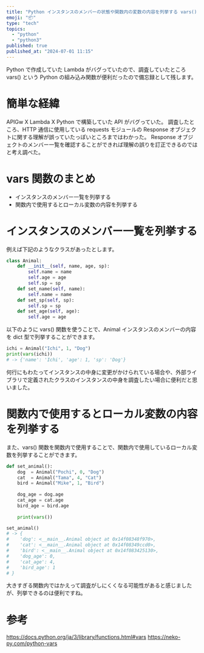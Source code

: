 ```yaml
---
title: "Python インスタンスのメンバーの状態や関数内の変数の内容を列挙する vars() 関数が便利"
emoji: "📦"
type: "tech"
topics:
  - "python"
  - "python3"
published: true
published_at: "2024-07-01 11:15"
---
```


Python で作成していた Lambda がバグっていたので、調査していたところ vars() という Python の組み込み関数が便利だったので備忘録として残します。

# 簡単な経緯
APIGw X Lambda X Python で構築していた API がバグっていた。
調査したところ、HTTP 通信に使用している requests モジュールの Response オブジェクトに関する理解が誤っていたっぽいところまではわかった。
Response オブジェクトのメンバー一覧を確認することができれば理解の誤りを訂正できるのではと考え調べた。

# vars 関数のまとめ
- インスタンスのメンバー一覧を列挙する
- 関数内で使用するとローカル変数の内容を列挙する

# インスタンスのメンバー一覧を列挙する
例えば下記のようなクラスがあったとします。

```python
class Animal:
    def __init__(self, name, age, sp):
        self.name = name
        self.age = age
        self.sp = sp
    def set_name(self, name):
        self.name = name
    def set_sp(self, sp):
        self.sp = sp
    def set_age(self, age):
        self.age = age
```

以下のように vars() 関数を使うことで、Animal インスタンスのメンバーの内容を dict 型で列挙することができます。

```python
ichi = Animal("Ichi", 1, "Dog")
print(vars(ichi))
# -> {'name': 'Ichi', 'age': 1, 'sp': 'Dog'}
```

何行にもわたってインスタンスの中身に変更がかけられている場合や、外部ライブラリで定義されたクラスのインスタンスの中身を調査したい場合に便利だと思いました。

# 関数内で使用するとローカル変数の内容を列挙する
また、vars() 関数を関数内で使用することで、関数内で使用しているローカル変数を列挙することができます。

```python
def set_animal():
    dog  = Animal("Pochi", 0, "Dog")
    cat  = Animal("Tama", 4, "Cat")
    bird = Animal("Mike", 1, "Bird")
    
    dog_age = dog.age
    cat_age = cat.age 
    bird_age = bird.age
    
    print(vars())

set_animal()
# -> {
#    'dog': <__main__.Animal object at 0x14f08348f970>,
#    'cat': <__main__.Animal object at 0x14f08349ccd0>,
#    'bird': <__main__.Animal object at 0x14f083425130>,
#    'dog_age': 0,
#    'cat_age': 4,
#    'bird_age': 1
# }
```

大きすぎる関数内ではかえって調査がしにくくなる可能性があると感じましたが、列挙できるのは便利ですね。

# 参考
https://docs.python.org/ja/3/library/functions.html#vars
https://neko-py.com/python-vars



